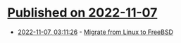 # [Published on 2022-11-07](index.md)

* [2022-11-07, 03:11:26](https://news.ycombinator.com/item?id=33500664) - [Migrate from Linux to FreeBSD](https://klarasystems.com/articles/easily-migrate-from-linux-to-freebsd/)
